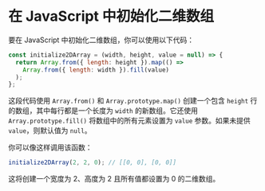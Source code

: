 # 在 JavaScript 中初始化二维数组

要在 JavaScript 中初始化二维数组，你可以使用以下代码：

```js
const initialize2DArray = (width, height, value = null) => {
  return Array.from({ length: height }).map(() =>
    Array.from({ length: width }).fill(value)
  );
};
```

这段代码使用 `Array.from()` 和 `Array.prototype.map()` 创建一个包含 `height` 行的数组，其中每行都是一个长度为 `width` 的新数组。它还使用 `Array.prototype.fill()` 将数组中的所有元素设置为 `value` 参数。如果未提供 `value`，则默认值为 `null`。

你可以像这样调用该函数：

```js
initialize2DArray(2, 2, 0); // [[0, 0], [0, 0]]
```

这将创建一个宽度为 2、高度为 2 且所有值都设置为 0 的二维数组。
